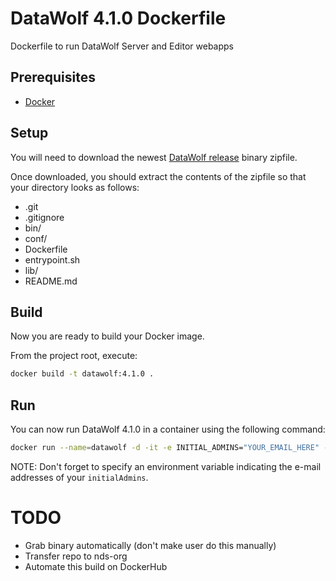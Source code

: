 # DataWolf 4.1.0 Dockerfile
Dockerfile to run DataWolf Server and Editor webapps

## Prerequisites
* [Docker](https://www.docker.com/what-docker)

## Setup
You will need to download the newest [DataWolf release](https://opensource.ncsa.illinois.edu/projects/artifacts.php?key=WOLF) binary zipfile.

Once downloaded, you should extract the contents of the zipfile so that your directory looks as follows:

* .git
* .gitignore
* bin/
* conf/
* Dockerfile
* entrypoint.sh
* lib/
* README.md

## Build
Now you are ready to build your Docker image.

From the project root, execute:
```bash
docker build -t datawolf:4.1.0 .
```

## Run
You can now run DataWolf 4.1.0 in a container using the following command:
```bash
docker run --name=datawolf -d -it -e INITIAL_ADMINS="YOUR_EMAIL_HERE" -p 8888:8888 datawolf:4.1.0
```

NOTE: Don't forget to specify an environment variable indicating the e-mail addresses of your `initialAdmins`.


# TODO
* Grab binary automatically (don't make user do this manually)
* Transfer repo to nds-org
* Automate this build on DockerHub
